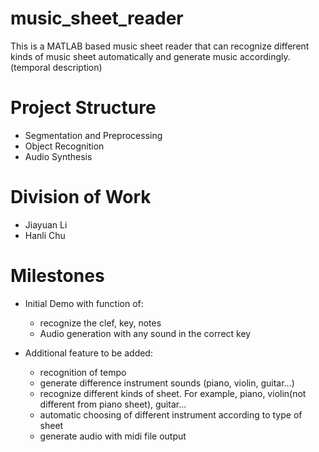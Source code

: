 # music_sheet_reader
This is a MATLAB based music sheet reader that can recognize different kinds of music sheet automatically and generate music accordingly. (temporal description)

# Project Structure
* Segmentation and Preprocessing
* Object Recognition
* Audio Synthesis

# Division of Work
* Jiayuan Li
* Hanli Chu

# Milestones
* Initial Demo with function of:
  * recognize the clef, key, notes
  * Audio generation with any sound in the correct key
  
* Additional feature to be added:
  * recognition of tempo
  * generate difference instrument sounds (piano, violin, guitar...)
  * recognize different kinds of sheet. For example, piano, violin(not different from piano sheet), guitar...
  * automatic choosing of different instrument according to type of sheet
  * generate audio with midi file output
  

